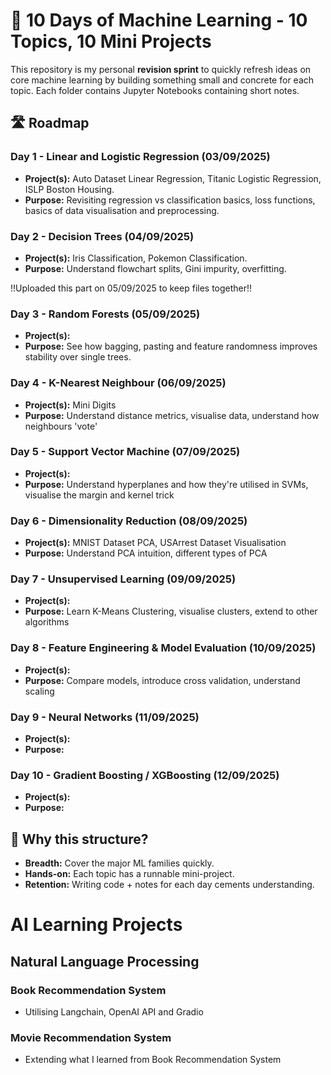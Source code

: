 # 🧠 10 Days of Machine Learning - 10 Topics, 10 Mini Projects

This repository is my personal **revision sprint** to quickly refresh ideas on core machine learning by building something small and concrete for each topic.
Each folder contains Jupyter Notebooks containing short notes.

## 🛣️ Roadmap

### Day 1 - Linear and Logistic Regression (03/09/2025)
 - **Project(s):** Auto Dataset Linear Regression, Titanic Logistic Regression, ISLP Boston Housing.
- **Purpose:** Revisiting regression vs classification basics, loss functions, basics of data visualisation and preprocessing.

### Day 2 - Decision Trees (04/09/2025)
- **Project(s):** Iris Classification, Pokemon Classification.
- **Purpose:** Understand flowchart splits, Gini impurity, overfitting.

!!Uploaded this part on 05/09/2025 to keep files together!!

### Day 3 - Random Forests (05/09/2025)
- **Project(s):** 
- **Purpose:** See how bagging, pasting and feature randomness improves stability over single trees.

### Day 4 - K-Nearest Neighbour (06/09/2025)
- **Project(s):** Mini Digits
- **Purpose:** Understand distance metrics, visualise data, understand how neighbours 'vote'

### Day 5 - Support Vector Machine (07/09/2025)
- **Project(s):**
- **Purpose:** Understand hyperplanes and how they're utilised in SVMs, visualise the margin and kernel trick

### Day 6 - Dimensionality Reduction (08/09/2025)
- **Project(s):** MNIST Dataset PCA, USArrest Dataset Visualisation
- **Purpose:** Understand PCA intuition, different types of PCA

### Day 7 - Unsupervised Learning (09/09/2025)
- **Project(s):**
- **Purpose:** Learn K-Means Clustering, visualise clusters, extend to other algorithms

### Day 8 - Feature Engineering & Model Evaluation (10/09/2025)
- **Project(s):**
- **Purpose:** Compare models, introduce cross validation, understand scaling

### Day 9 - Neural Networks (11/09/2025)
- **Project(s):**
- **Purpose:**

### Day 10 - Gradient Boosting / XGBoosting (12/09/2025)
- **Project(s):**
- **Purpose:**

## 🎯 Why this structure?
- **Breadth:** Cover the major ML families quickly.  
- **Hands-on:** Each topic has a runnable mini-project.  
- **Retention:** Writing code + notes for each day cements understanding.

# AI Learning Projects

## Natural Language Processing

### Book Recommendation System 
- Utilising Langchain, OpenAI API and Gradio
### Movie Recommendation System 
- Extending what I learned from Book Recommendation System
